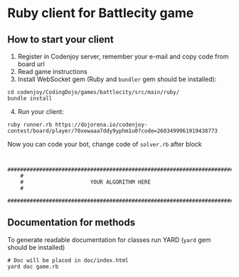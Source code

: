 # Ruby client for Battlecity game

## How to start your client

1. Register in Codenjoy server, remember your e-mail and copy code from board url
2. Read game instructions
3. Install WebSocket gem (Ruby and `bundler` gem should be installed):
```
cd codenjoy/CodingDojo/games/battlecity/src/main/ruby/
bundle install
```
4. Run your client:
```
ruby runner.rb https://dojorena.io/codenjoy-contest/board/player/70xewaaa7ddy9yphm1u0?code=2603499961919438773
```

Now you can code your bot, change code of `solver.rb` after block

```

    #######################################################################
    #
    #                     YOUR ALGORITHM HERE
    #
    #######################################################################
```

## Documentation for methods

To generate readable documentation for classes run YARD (`yard` gem should be installed)

```
# Doc will be placed in doc/index.html
yard doc game.rb
```
